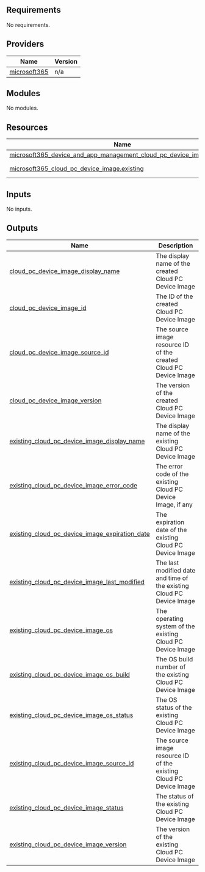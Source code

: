 <!-- BEGIN_TF_DOCS -->
## Requirements

No requirements.

## Providers

| Name | Version |
|------|---------|
| <a name="provider_microsoft365"></a> [microsoft365](#provider_microsoft365) | n/a |

## Modules

No modules.

## Resources

| Name | Type |
|------|------|
| [microsoft365_device_and_app_management_cloud_pc_device_image.example](https://registry.terraform.io/providers/hashicorp/microsoft365/latest/docs/resources/device_and_app_management_cloud_pc_device_image) | resource |
| [microsoft365_cloud_pc_device_image.existing](https://registry.terraform.io/providers/hashicorp/microsoft365/latest/docs/data-sources/cloud_pc_device_image) | data source |

## Inputs

No inputs.

## Outputs

| Name | Description |
|------|-------------|
| <a name="output_cloud_pc_device_image_display_name"></a> [cloud_pc_device_image_display_name](#output_cloud_pc_device_image_display_name) | The display name of the created Cloud PC Device Image |
| <a name="output_cloud_pc_device_image_id"></a> [cloud_pc_device_image_id](#output_cloud_pc_device_image_id) | The ID of the created Cloud PC Device Image |
| <a name="output_cloud_pc_device_image_source_id"></a> [cloud_pc_device_image_source_id](#output_cloud_pc_device_image_source_id) | The source image resource ID of the created Cloud PC Device Image |
| <a name="output_cloud_pc_device_image_version"></a> [cloud_pc_device_image_version](#output_cloud_pc_device_image_version) | The version of the created Cloud PC Device Image |
| <a name="output_existing_cloud_pc_device_image_display_name"></a> [existing_cloud_pc_device_image_display_name](#output_existing_cloud_pc_device_image_display_name) | The display name of the existing Cloud PC Device Image |
| <a name="output_existing_cloud_pc_device_image_error_code"></a> [existing_cloud_pc_device_image_error_code](#output_existing_cloud_pc_device_image_error_code) | The error code of the existing Cloud PC Device Image, if any |
| <a name="output_existing_cloud_pc_device_image_expiration_date"></a> [existing_cloud_pc_device_image_expiration_date](#output_existing_cloud_pc_device_image_expiration_date) | The expiration date of the existing Cloud PC Device Image |
| <a name="output_existing_cloud_pc_device_image_last_modified"></a> [existing_cloud_pc_device_image_last_modified](#output_existing_cloud_pc_device_image_last_modified) | The last modified date and time of the existing Cloud PC Device Image |
| <a name="output_existing_cloud_pc_device_image_os"></a> [existing_cloud_pc_device_image_os](#output_existing_cloud_pc_device_image_os) | The operating system of the existing Cloud PC Device Image |
| <a name="output_existing_cloud_pc_device_image_os_build"></a> [existing_cloud_pc_device_image_os_build](#output_existing_cloud_pc_device_image_os_build) | The OS build number of the existing Cloud PC Device Image |
| <a name="output_existing_cloud_pc_device_image_os_status"></a> [existing_cloud_pc_device_image_os_status](#output_existing_cloud_pc_device_image_os_status) | The OS status of the existing Cloud PC Device Image |
| <a name="output_existing_cloud_pc_device_image_source_id"></a> [existing_cloud_pc_device_image_source_id](#output_existing_cloud_pc_device_image_source_id) | The source image resource ID of the existing Cloud PC Device Image |
| <a name="output_existing_cloud_pc_device_image_status"></a> [existing_cloud_pc_device_image_status](#output_existing_cloud_pc_device_image_status) | The status of the existing Cloud PC Device Image |
| <a name="output_existing_cloud_pc_device_image_version"></a> [existing_cloud_pc_device_image_version](#output_existing_cloud_pc_device_image_version) | The version of the existing Cloud PC Device Image |
<!-- END_TF_DOCS -->